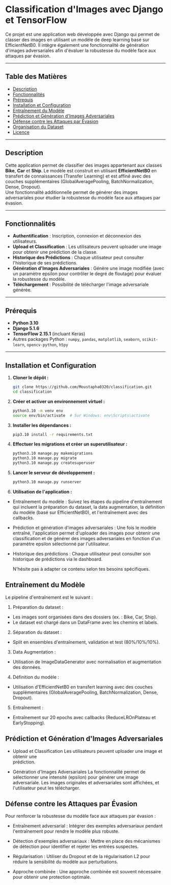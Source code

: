 # Classification d'Images avec Django et TensorFlow

Ce projet est une application web développée avec Django qui permet de classer des images en utilisant un modèle de deep learning basé sur EfficientNetB0. Il intègre également une fonctionnalité de génération d'images adversariales afin d'évaluer la robustesse du modèle face aux attaques par évasion.

---

## Table des Matières

- [Description](#description)
- [Fonctionnalités](#fonctionnalités)
- [Prérequis](#prérequis)
- [Installation et Configuration](#installation-et-configuration)
- [Entraînement du Modèle](#Entraînement-du-Modèle)
- [Prédiction et Génération d'Images Adversariales](#Prédiction-et-Génération-d'Images-Adversariales)
- [Défense contre les Attaques par Évasion](#défense-contre-les-attaques-par-évasion)
- [Organisation du Dataset](#organisation-du-dataset)
- [Licence](#licence)

---

## Description

Cette application permet de classifier des images appartenant aux classes **Bike**, **Car** et **Ship**. Le modèle est construit en utilisant **EfficientNetB0** en transfert de connaissances (Transfer Learning) et est affiné avec des couches supplémentaires (GlobalAveragePooling, BatchNormalization, Dense, Dropout).  
Une fonctionnalité additionnelle permet de générer des images adversariales pour étudier la robustesse du modèle face aux attaques par évasion.

---

## Fonctionnalités

- **Authentification** : Inscription, connexion et déconnexion des utilisateurs.
- **Upload et Classification** : Les utilisateurs peuvent uploader une image pour obtenir une prédiction de la classe.
- **Historique des Prédictions** : Chaque utilisateur peut consulter l'historique de ses prédictions.
- **Génération d'Images Adversariales** : Génère une image modifiée (avec un paramètre epsilon pour contrôler le degré de floutage) pour évaluer la robustesse du modèle.
- **Téléchargement** : Possibilité de télécharger l'image adversariale générée.

---

## Prérequis

- **Python 3.10** 
- **Django 5.1.6**
- **TensorFlow 2.15.1** (incluant Keras)
- Autres packages Python : `numpy`, `pandas`, `matplotlib`, `seaborn`, `scikit-learn`, `opencv-python`, `h5py`

---

## Installation et Configuration

1. **Cloner le dépôt :**
   ```bash
   git clone https://github.com/Moustapha0320/classification.git
   cd classification
2. **Créer et activer un environnement virtuel :**
   ```bash
   python3.10 -m venv env
   source env/bin/activate  # Sur Windows: env\Scripts\activate
3. **Installer les dépendances :**
   ```bash
   pip3.10 install -r requirements.txt

4. **Effectuer les migrations et créer un superutilisateur :**
    ```bash
    python3.10 manage.py makemigrations
    python3.10 manage.py migrate
    python3.10 manage.py createsuperuser


5. **Lancer le serveur de développement :**
    ```bash
    python3.10 manage.py runserver

6. **Utilisation de l'application :**
    
 - Entraînement du modèle :
   Suivez les étapes du pipeline d'entraînement qui incluent la préparation du dataset, la data augmentation, la définition du modèle (basé sur EfficientNetB0),     et l'entraînement avec des callbacks.
       
 - Prédiction et génération d'images adversariales :
   Une fois le modèle entraîné, l'application permet d'uploader des images pour obtenir une classification et de générer des images adversariales en fonction        d'un paramètre epsilon sélectionné par l'utilisateur.
       
 - Historique des prédictions :
   Chaque utilisateur peut consulter son historique de prédictions via le dashboard.
   
   N'hésite pas à adapter ce contenu selon tes besoins spécifiques.

## Entraînement du Modèle
Le pipeline d'entraînement est le suivant :

1. Préparation du dataset :
  - Les images sont organisées dans des dossiers (ex. : Bike, Car, Ship).
  - Le dataset est chargé dans un DataFrame avec les chemins et labels.

2. Séparation du dataset :
  - Split en ensembles d'entraînement, validation et test (80%/10%/10%).
    
3. Data Augmentation :
  - Utilisation de ImageDataGenerator avec normalisation et augmentation      des données.
    
4. Définition du modèle :
  - Utilisation d'EfficientNetB0 en transfert learning avec des couches       supplémentaires (GlobalAveragePooling, BatchNormalization, Dense,         Dropout).
    
5. Entraînement :
  - Entraînement sur 20 epochs avec callbacks (ReduceLROnPlateau et           EarlyStopping).
    
## Prédiction et Génération d'Images Adversariales
  - Upload et Classification
    Les utilisateurs peuvent uploader une image et obtenir une       
    prédiction.

  - Génération d'Images Adversariales
    La fonctionnalité permet de sélectionner une intensité (epsilon) 
    pour générer une image adversariale.
    Les images originales et adversariales sont affichées, et 
    l'utilisateur peut les télécharger.

## Défense contre les Attaques par Évasion
Pour renforcer la robustesse du modèle face aux attaques par évasion :

   - Entraînement adversarial : Intégrer des exemples adversariaux            pendant l'entraînement pour rendre le modèle plus robuste.

   - Détection d'exemples adversariaux : Mettre en place des mécanismes       de détection pour identifier et rejeter les entrées suspectes.

   - Régularisation : Utiliser du Dropout et de la régularisation L2 
     pour réduire la sensibilité du modèle aux perturbations.

   - Approche combinée : Une approche combinée est souvent nécessaire 
     pour obtenir une protection optimale.
